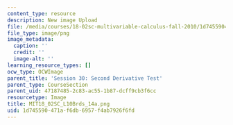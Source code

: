```yaml
---
content_type: resource
description: New image Upload
file: /media/courses/18-02sc-multivariable-calculus-fall-2010/1d745590471af6db6957f4ab7926f6fd_MIT18_02SC_L10Brds_14a.png
file_type: image/png
image_metadata:
  caption: ''
  credit: ''
  image-alt: ''
learning_resource_types: []
ocw_type: OCWImage
parent_title: 'Session 30: Second Derivative Test'
parent_type: CourseSection
parent_uid: 47187485-2c83-ac55-1b87-dcff9cb3f6cc
resourcetype: Image
title: MIT18_02SC_L10Brds_14a.png
uid: 1d745590-471a-f6db-6957-f4ab7926f6fd
---
```

